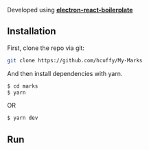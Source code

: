 Developed using [**electron-react-boilerplate**](https://github.com/electron-react-boilerplate/electron-react-boilerplate)

## Installation

First, clone the repo via git:

```bash
git clone https://github.com/hcuffy/My-Marks
```

And then install dependencies with yarn.

```bash
$ cd marks
$ yarn
```
OR

```bash
$ yarn dev
```

## Run
